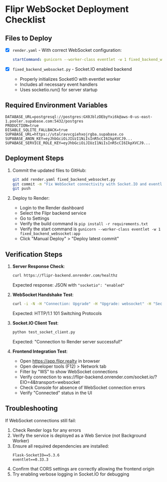 # Flipr WebSocket Deployment Checklist

## Files to Deploy

- [x] `render.yaml` - With correct WebSocket configuration:
  ```yaml
  startCommand: gunicorn --worker-class eventlet -w 1 fixed_backend_websocket:app
  ```

- [x] `fixed_backend_websocket.py` - Socket.IO enabled backend
  - Properly initializes SocketIO with eventlet worker
  - Includes all necessary event handlers
  - Uses socketio.run() for server startup

## Required Environment Variables

```
DATABASE_URL=postgresql://postgres:GX0JblzDEbyYxi6k@aws-0-us-east-1.pooler.supabase.com:5432/postgres
PRODUCTION=true
DISABLE_SQLITE_FALLBACK=true
SUPABASE_URL=https://utalravvcgiehxojrgba.supabase.co
SUPABASE_ANON_KEY=eyJhbGciOiJIUzI1NiIsInR5cCI6IkpXVCJ9...
SUPABASE_SERVICE_ROLE_KEY=eyJhbGciOiJIUzI1NiIsInR5cCI6IkpXVCJ9...
```

## Deployment Steps

1. Commit the updated files to GitHub:
   ```bash
   git add render.yaml fixed_backend_websocket.py
   git commit -m "Fix WebSocket connectivity with Socket.IO and eventlet"
   git push
   ```

2. Deploy to Render:
   - Login to the Render dashboard
   - Select the Flipr backend service
   - Go to Settings
   - Verify the build command is `pip install -r requirements.txt`
   - Verify the start command is `gunicorn --worker-class eventlet -w 1 fixed_backend_websocket:app`
   - Click "Manual Deploy" > "Deploy latest commit"

## Verification Steps

1. **Server Response Check**:
   ```bash
   curl https://flipr-backend.onrender.com/healthz
   ```
   Expected response: JSON with `"socketio": "enabled"`

2. **WebSocket Handshake Test**:
   ```bash
   curl -i -N -H "Connection: Upgrade" -H "Upgrade: websocket" -H "Sec-WebSocket-Version: 13" -H "Sec-WebSocket-Key: dGhlIHNhbXBsZSBub25jZQ==" https://flipr-backend.onrender.com/socket.io/?EIO=4&transport=websocket
   ```
   Expected: HTTP/1.1 101 Switching Protocols

3. **Socket.IO Client Test**:
   ```bash
   python test_socket_client.py
   ```
   Expected: "Connection to Render server successful!"

4. **Frontend Integration Test**:
   - Open https://app.flipr.realty in browser
   - Open developer tools (F12) > Network tab
   - Filter by "WS" to show WebSocket connections
   - Verify connection to wss://flipr-backend.onrender.com/socket.io/?EIO=4&transport=websocket
   - Check Console for absence of WebSocket connection errors
   - Verify "Connected" status in the UI

## Troubleshooting

If WebSocket connections still fail:

1. Check Render logs for any errors
2. Verify the service is deployed as a Web Service (not Background Worker)
3. Ensure all required dependencies are installed:
   ```
   Flask-SocketIO==5.3.6
   eventlet==0.33.3
   ```
4. Confirm that CORS settings are correctly allowing the frontend origin
5. Try enabling verbose logging in Socket.IO for debugging